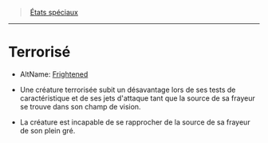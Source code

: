 ﻿---
!GenericItem
Name: Terrorisé
AltName: '[Frightened](srd_conditions_frightened.md)'
Id: conditions_hd.md#terrorisé
ParentLink: conditions_hd.md#États-spéciaux
ParentName: États spéciaux
NameLevel: 1
Attributes:
  Name: Terrorisé
  Markdown: >+
    # <!--Name-->Terrorisé<!--/Name-->


    - AltName: <!--AltName-->[Frightened](srd_conditions_frightened.md)<!--/AltName-->


    * Une créature terrorisée subit un désavantage lors de ses tests de caractéristique et de ses jets d'attaque tant que la source de sa frayeur se trouve dans son champ de vision.


    * La créature est incapable de se rapprocher de la source de sa frayeur de son plein gré.

  AltName: '[Frightened](srd_conditions_frightened.md)'
AttributesDictionary: >+
  Name: Terrorisé

  Markdown: >+

    # <!--Name-->Terrorisé<!--/Name-->





    - AltName: <!--AltName-->[Frightened](srd_conditions_frightened.md)<!--/AltName-->





    * Une créature terrorisée subit un désavantage lors de ses tests de caractéristique et de ses jets d'attaque tant que la source de sa frayeur se trouve dans son champ de vision.





    * La créature est incapable de se rapprocher de la source de sa frayeur de son plein gré.



  AltName: '[Frightened](srd_conditions_frightened.md)'

---
> [États spéciaux](hd_conditions.md)

---

# Terrorisé

- AltName: [Frightened](srd_conditions_frightened.md)

* Une créature terrorisée subit un désavantage lors de ses tests de caractéristique et de ses jets d'attaque tant que la source de sa frayeur se trouve dans son champ de vision.

* La créature est incapable de se rapprocher de la source de sa frayeur de son plein gré.

